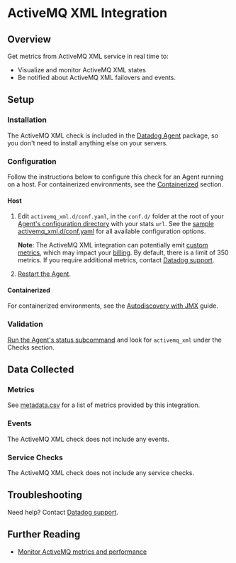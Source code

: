 # ActiveMQ XML Integration

## Overview

Get metrics from ActiveMQ XML service in real time to:

* Visualize and monitor ActiveMQ XML states
* Be notified about ActiveMQ XML failovers and events.

## Setup

### Installation

The ActiveMQ XML check is included in the [Datadog Agent][111] package, so you don't need to install anything else on your servers.

### Configuration

Follow the instructions below to configure this check for an Agent running on a host. For containerized environments, see the [Containerized](#containerized) section.

#### Host

1. Edit `activemq_xml.d/conf.yaml`, in the `conf.d/` folder at the root of your [Agent's configuration directory][112] with your stats `url`. See the [sample activemq_xml.d/conf.yaml][113] for all available configuration options.

    **Note**: The ActiveMQ XML integration can potentially emit [custom metrics][114], which may impact your [billing][115]. By default, there is a limit of 350 metrics. If you require additional metrics, contact [Datadog support][116].

2. [Restart the Agent][117].

#### Containerized

For containerized environments, see the [Autodiscovery with JMX][118] guide.

### Validation

[Run the Agent's status subcommand][119] and look for `activemq_xml` under the Checks section.

## Data Collected
### Metrics
See [metadata.csv][1110] for a list of metrics provided by this integration.

### Events
The ActiveMQ XML check does not include any events.

### Service Checks
The ActiveMQ XML check does not include any service checks.

## Troubleshooting
Need help? Contact [Datadog support][116].

## Further Reading

* [Monitor ActiveMQ metrics and performance][1111]

[111]: https://app.datadoghq.com/account/settings#agent
[112]: https://docs.datadoghq.com/agent/guide/agent-configuration-files/#agent-configuration-directory
[113]: https://github.com/DataDog/integrations-core/blob/master/activemq_xml/datadog_checks/activemq_xml/data/conf.yaml.example
[114]: https://docs.datadoghq.com/developers/metrics/custom_metrics
[115]: https://docs.datadoghq.com/account_management/billing/custom_metrics
[116]: https://docs.datadoghq.com/help
[117]: https://docs.datadoghq.com/agent/guide/agent-commands/#start-stop-and-restart-the-agent
[118]: https://docs.datadoghq.com/agent/guide/autodiscovery-with-jmx/?tab=containerizedagent
[119]: https://docs.datadoghq.com/agent/guide/agent-commands/#agent-status-and-information
[1110]: https://github.com/DataDog/integrations-core/blob/master/activemq_xml/metadata.csv
[1111]: https://www.datadoghq.com/blog/monitor-activemq-metrics-performance

